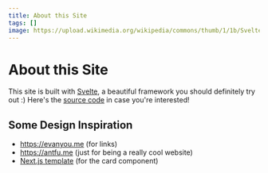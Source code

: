 ```yaml
---
title: About this Site
tags: []
image: https://upload.wikimedia.org/wikipedia/commons/thumb/1/1b/Svelte_Logo.svg/996px-Svelte_Logo.svg.png
---
```

# About this Site
This site is built with [Svelte](https://kit.svelte.dev/), a beautiful framework you should definitely try out :) Here's the [source code](https://github.com/danielzsh/danielz.sh) in case you're interested!

## Some Design Inspiration
- https://evanyou.me (for links)
- https://antfu.me (just for being a really cool website)
- [Next.js template](https://nextjs-template.vercel.app/) (for the card component)